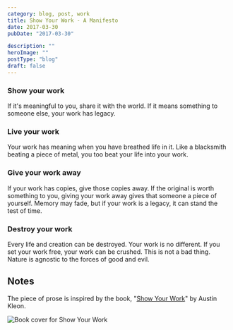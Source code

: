 ```yaml
---
category: blog, post, work
title: Show Your Work - A Manifesto
date: 2017-03-30
pubDate: "2017-03-30"

description: ""
heroImage: ""
postType: "blog"
draft: false
---
```


### Show your work

If it's meaningful to you, share it with the world.
If it means something to someone else, your work has legacy.

### Live your work

Your work has meaning when you have breathed life in it.
Like a blacksmith beating a piece of metal, you too beat your life into your work.

### Give your work away

If your work has copies, give those copies away.
If the original is worth something to you, giving your work away gives that someone a piece of yourself.
Memory may fade, but if your work is a legacy, it can stand the test of time.

### Destroy your work

Every life and creation can be destroyed. Your work is no different.
If you set your work free, your work can be crushed.
This is not a bad thing. Nature is agnostic to the forces of good and evil.

## Notes

The piece of prose is inspired by the book, "[Show Your Work](https://showyourwork.com)" by Austin Kleon.

![Book cover for Show Your Work](https://books.google.com/books/publisher/content?id=fM0kAgAAQBAJ&pg=PP1&img=1&zoom=3&hl=en&bul=1&sig=ACfU3U3vOVsH-AwtL3QgoLUE-FHJPgmdjA&w=1280)